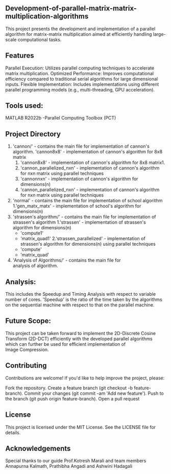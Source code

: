 ## Development-of-parallel-matrix-matrix-multiplication-algorithms
This project presents the development and implementation of a parallel algorithm for matrix-matrix multiplication aimed at efficiently handling large-scale computational tasks. 

## Features
Parallel Execution: Utilizes parallel computing techniques to accelerate matrix multiplication.
Optimized Performance: Improves computational efficiency compared to traditional serial algorithms for large dimensional inputs.
Flexible Implementation: Includes implementations using different parallel programming models (e.g., multi-threading, GPU acceleration).

## Tools used:
MATLAB R2022b
-Parallel Computing Toolbox (PCT)

## Project Directory
1. 'cannon/' - contains the main file for implementation of cannon's algorithm. 'cannon8x8' - implementation of cannon's algorithm for 8x8 matrix
    1. 'cannon8x8' - implementation of cannon's algorithm for 8x8 matrix1.
    2. 'cannon_parallelized_nxn' - implementation of cannon's algorithm for nxn matrix using parallel techniques 
    3. 'cannonnxn' - implementation of cannon's algorithm for dimensions(n)
   4. 'cannon_parallelized_nxn' - implementation of cannon's algorithm for nxn matrix using parallel techniques 
2. 'normal' - contains the main file for implementation of school algorithm
   1.'gen_matx_matx' - implementation of school's algorithm for dimensions(n)
3. 'strassen's algorithm/' - contains the main file for implementation of strassen's algorithm
   1.'strassen' - implementation of strassen's algorithm for dimensions(n)
     - 'compute1'
     - 'matrix_quad1'
   2.'strassen_parallelized' - implementation of strassen's algorithm for dimensions(n) using parallel techniques
     - 'compute'
     - 'matrix_quad'
4. 'Analysis of Algorithms/' - contains the main file for analysis of algorithm.

## Analysis:
This includes the Speedup and Timing Analysis with respect to variable number of cores. 
'Speedup' is the ratio of the time taken by the algorithms on the sequential machine with respect to that on the parallel machine.

## Future Scope:
This project can be taken forward to implement the 2D-Discrete Cosine Transform (2D-DCT) efficiently with the developed parallel algorithms which can further be used for efficient implementation of Image Compression.

## Contributing
Contributions are welcome! If you'd like to help improve the project, please:

Fork the repository.
Create a feature branch (git checkout -b feature-branch).
Commit your changes (git commit -am 'Add new feature').
Push to the branch (git push origin feature-branch).
Open a pull request

## License
This project is licensed under the MIT License. See the LICENSE file for details.

## Acknowledgements
Special thanks to our guide Prof.Kotresh Marali and team members Annapurna Kalmath, Prathibha Angadi and Ashwini Hadagali
